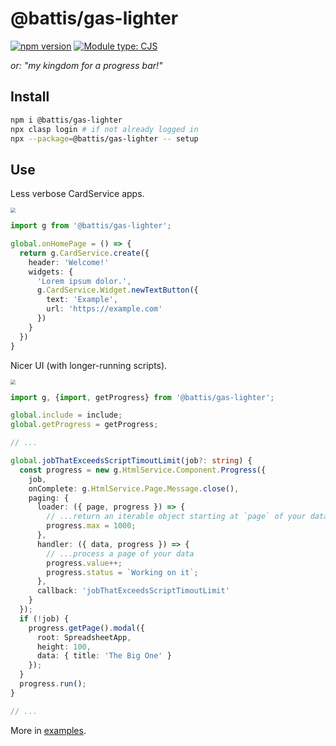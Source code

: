 # @battis/gas-lighter

[![npm version](https://badge.fury.io/js/@battis%2Fgas-lighter.svg)](https://badge.fury.io/js/@battis%2Fgas-lighter)
[![Module type: CJS](https://img.shields.io/badge/module%20type-cjs-brightgreen)](https://nodejs.org/api/modules.html#modules-commonjs-modules)

_or: "my kingdom for a progress bar!"_

## Install

```bash
npm i @battis/gas-lighter
npx clasp login # if not already logged in
npx --package=@battis/gas-lighter -- setup
```

## Use

Less verbose CardService apps.

<img src="./docs/images/README/cardservice.png" style="zoom: 50%"/>

```ts
import g from '@battis/gas-lighter';

global.onHomePage = () => {
  return g.CardService.create({
    header: 'Welcome!'
    widgets: {
      'Lorem ipsum dolor.',
      g.CardService.Widget.newTextButton({
        text: 'Example',
        url: 'https://example.com'
      })
    }
  })
}
```

Nicer UI (with longer-running scripts).

<img src="./docs/images/README/progress.png" style="zoom: 50%"/>

```ts
import g, {import, getProgress} from '@battis/gas-lighter';

global.include = include;
global.getProgress = getProgress;

// ...

global.jobThatExceedsScriptTimoutLimit(job?: string) {
  const progress = new g.HtmlService.Component.Progress({
    job,
    onComplete: g.HtmlService.Page.Message.close(),
    paging: {
      loader: ({ page, progress }) => {
        // ...return an iterable object starting at `page` of your data to be processed by `handler()`
        progress.max = 1000;
      },
      handler: ({ data, progress }) => {
        // ...process a page of your data
        progress.value++;
        progress.status = `Working on it`;
      },
      callback: 'jobThatExceedsScriptTimoutLimit'
    }
  });
  if (!job) {
    progress.getPage().modal({
      root: SpreadsheetApp,
      height: 100,
      data: { title: 'The Big One' }
    });
  }
  progress.run();
}

// ...

```

More in [examples](./examples).
